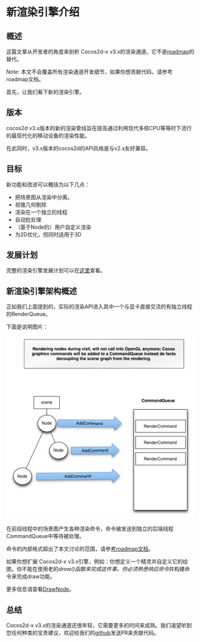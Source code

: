 # 新渲染引擎介绍

## 概述

这篇文章从开发者的角度来剖析 Cocos2d-x v3.x的渲染通道。它不是[roadmap](http://cocos2d-x.org/wiki/Cocos2d_v30_renderer_pipeline_roadmap)的替代。

*Note:* 本文不会覆盖所有渲染通道开发细节，如果你想贡献代码，请参考roadmap文档。

首先，让我们看下新的渲染引擎。

## 版本

cocos2d v3.x版本的新的渲染管线旨在提高通过利用现代多核CPU等等时下流行的最现代化的移动设备的渲染性能。

在此同时，v3.x版本的cocos2d的API风格是与v2.x友好兼容。

## 目标

新功能和改进可以概括为以下几点：

* 把场景图从渲染中分离。
* 视锥几何剔除
* 渲染在一个独立的线程
* 自动批处理
* （基于Node的）用户自定义渲染
* 为2D优化，但同时适用于3D

## 发展计划

完整的渲染引擎发展计划可以在[这里](http://cocos2d-x.org/wiki/Cocos2d_v30_renderer_pipeline_roadmap)查看。

## 新渲染引擎架构概述

正如我们上面提到的，实际的渲染API进入其中一个与显卡直接交流的有独立线程的RenderQueue。

下面是说明图片：

![arc](./res/architexture.png)

在前段线程中的场景图产生各种渲染命令，命令被发送到独立的后端线程CommandQueue中等待被处理。

命令的内部格式超出了本文讨论的范围，请参[考roadmap文档](http://cocos2d-x.org/wiki/Cocos2d_v30_renderer_pipeline_roadmap)。

如果你想扩展 Cocos2d-x v3.x引擎，例如：你想定义一个精灵并自定义它的绘图，你不能在使用老的*draw()*函数来完成这件事。你必须熟悉响应*命令*并构建命令来完成draw功能。

更多信息请查看[DrawNode](https://github.com/cocos2d/cocos2d-x/blob/v3/cocos/2d/CCDrawNode.cpp)。

## 总结

Cocos2d-x v3.x的渲染通道还很年轻，它需要更多的时间来成熟。我们渴望听到您任何种类的宝贵建议，欢迎给我们的[github](https://github.com/cocos2d/cocos2d-x)发送PR来贡献代码。
